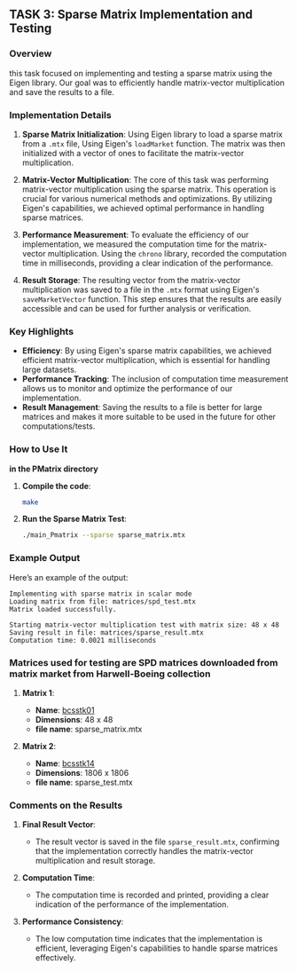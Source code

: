 ## TASK 3: Sparse Matrix Implementation and Testing

### Overview
this task focused on implementing and testing a sparse matrix using the Eigen library. Our goal was to efficiently handle matrix-vector multiplication and save the results to a file.

### Implementation Details
1. **Sparse Matrix Initialization**:
   Using Eigen library to load a sparse matrix from a `.mtx` file, Using Eigen's `loadMarket` function. The matrix was then initialized with a vector of ones to facilitate the matrix-vector multiplication.

2. **Matrix-Vector Multiplication**:
   The core of this task was performing matrix-vector multiplication using the sparse matrix. This operation is crucial for various numerical methods and optimizations. By utilizing Eigen's capabilities, we achieved optimal performance in handling sparse matrices.

3. **Performance Measurement**:
   To evaluate the efficiency of our implementation, we measured the computation time for the matrix-vector multiplication. Using the `chrono` library, recorded the computation time in milliseconds, providing a clear indication of the performance.

4. **Result Storage**:
   The resulting vector from the matrix-vector multiplication was saved to a file in the `.mtx` format using Eigen's `saveMarketVector` function. This step ensures that the results are easily accessible and can be used for further analysis or verification.

### Key Highlights
- **Efficiency**: By using Eigen's sparse matrix capabilities, we achieved efficient matrix-vector multiplication, which is essential for handling large datasets.
- **Performance Tracking**: The inclusion of computation time measurement allows us to monitor and optimize the performance of our implementation.
- **Result Management**: Saving the results to a file is better for large matrices and makes it more suitable to be used in the future for other computations/tests.

### How to Use It
 **in the PMatrix directory**
1. **Compile the code**:
   ```bash
   make
   ```

2. **Run the Sparse Matrix Test**:
   ```bash
   ./main_Pmatrix --sparse sparse_matrix.mtx
   ```

### Example Output

Here’s an example of the output:

```
Implementing with sparse matrix in scalar mode
Loading matrix from file: matrices/spd_test.mtx
Matrix loaded successfully.

Starting matrix-vector multiplication test with matrix size: 48 x 48
Saving result in file: matrices/sparse_result.mtx
Computation time: 0.0021 milliseconds
```

### Matrices used for testing are SPD matrices downloaded from matrix market from Harwell-Boeing collection
1. **Matrix 1**:
   - **Name**: [bcsstk01](https://math.nist.gov/MatrixMarket/data/Harwell-Boeing/bcsstruc1/bcsstk01.html) 
   - **Dimensions**: 48 x 48
   - **file name**: sparse_matrix.mtx
  
2. **Matrix 2**:
   - **Name**: [bcsstk14](https://math.nist.gov/MatrixMarket/data/Harwell-Boeing/bcsstruc2/bcsstk14.html)
   - **Dimensions**: 1806 x 1806
   - **file name**: sparse_test.mtx



### Comments on the Results

1. **Final Result Vector**:
   - The result vector is saved in the file `sparse_result.mtx`, confirming that the implementation correctly handles the matrix-vector multiplication and result storage.

2. **Computation Time**:
   - The computation time is recorded and printed, providing a clear indication of the performance of the implementation.

3. **Performance Consistency**:
   - The low computation time indicates that the implementation is efficient, leveraging Eigen's capabilities to handle sparse matrices effectively.
